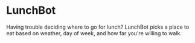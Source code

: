 # LunchBot

Having trouble deciding where to go for lunch?
LunchBot picks a place to eat based on weather, day of week, and how far you're willing to walk.
